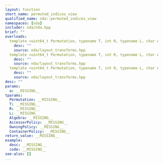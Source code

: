 ```yaml
---
layout: function
short_name: permuted_indices_view
qualified_name: nda::permuted_indices_view
namespaces: [nda]
includer: nda/nda.hpp
brief: ""
overloads:
  template <uint64_t Permutation, typename T, int R, typename L, char Algebra, typename AccessorPolicy, typename OwningPolicy> auto nda::permuted_indices_view(basic_array_view<T, R, L, Algebra, AccessorPolicy, OwningPolicy> a):
    desc: ""
    source: nda/layout_transforms.hpp
  template <uint64_t Permutation, typename T, int R, typename L, char Algebra, typename ContainerPolicy> auto nda::permuted_indices_view(const basic_array<T, R, L, Algebra, ContainerPolicy> & a):
    desc: ""
    source: nda/layout_transforms.hpp
  template <uint64_t Permutation, typename T, int R, typename L, char Algebra, typename ContainerPolicy> auto nda::permuted_indices_view(basic_array<T, R, L, Algebra, ContainerPolicy> & a):
    desc: ""
    source: nda/layout_transforms.hpp
desc: ""
params:
  a: __MISSING__
tparams:
  Permutation: __MISSING__
  T: __MISSING__
  R: __MISSING__
  L: __MISSING__
  Algebra: __MISSING__
  AccessorPolicy: __MISSING__
  OwningPolicy: __MISSING__
  ContainerPolicy: __MISSING__
return_value: __MISSING__
example:
  desc: __MISSING__
  code: __MISSING__
see-also: []
...
```

